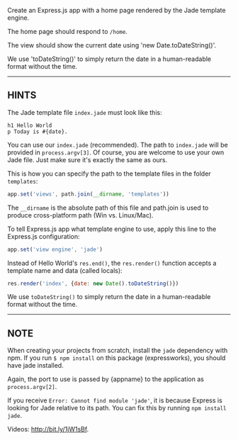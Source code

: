 Create an Express.js app with a home page rendered by the Jade template engine.

The home page should respond to `/home`.

The view should show the current date using 'new Date.toDateString()'.

We use 'toDateString()' to simply return the date in a human-readable format
without the time.

-----------------------------

## HINTS

The Jade template file `index.jade` must look like this:

```jade
h1 Hello World
p Today is #{date}.
```

You can use our `index.jade` (recommended). The path to `index.jade` will be provided in
`process.argv[3]`. Of course, you are welcome to use your own Jade file. Just make sure it's exactly the same as ours.

This is how you can specify the path to the template files in the folder `templates`:

```js
app.set('views', path.join(__dirname, 'templates'))
```

The `__dirname` is the absolute path of this file and path.join is used to produce cross-platform path (Win vs. Linux/Mac).

To tell Express.js app what template engine to use, apply this line to the
Express.js configuration:

```js
app.set('view engine', 'jade')
```

Instead of Hello World's `res.end()`, the `res.render()` function accepts
a template name and data (called locals):

```js
res.render('index', {date: new Date().toDateString()})
```

We use `toDateString()` to simply return the date in a human-readable format
without the time.

--------------------------------

## NOTE

When creating your projects from scratch, install the `jade` dependency with npm.
If you run `$ npm install` on this package (expressworks), you should have jade installed.

Again, the port to use is passed by {appname} to the application as `process.argv[2]`.

If you receive `Error: Cannot find module 'jade'`, it is because Express is looking for Jade relative to its path. You can fix this by running `npm install jade`.

Videos: http://bit.ly/1jW1sBf.
